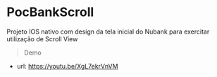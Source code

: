 # PocBankScroll
Projeto IOS nativo com design da tela inicial do Nubank para exercitar utilização de Scroll View

> Demo
* url:
https://youtu.be/XgL7ekrVnVM

